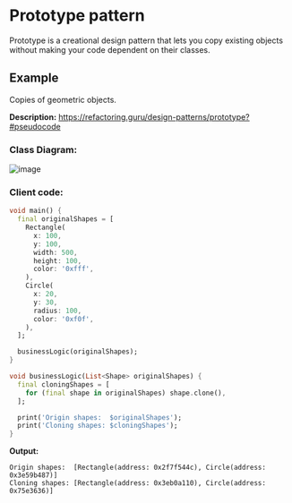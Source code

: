 # Prototype pattern
Prototype is a creational design pattern that lets you copy existing objects without making your 
code dependent on their classes.

## Example
Copies of geometric objects.

**Description:**
https://refactoring.guru/design-patterns/prototype?#pseudocode

### Class Diagram:
![image](https://user-images.githubusercontent.com/8049534/150781031-52c8c32a-e94b-4f1b-86b9-eb0012427682.png)


### Client code:
```dart
void main() {
  final originalShapes = [
    Rectangle(
      x: 100,
      y: 100,
      width: 500,
      height: 100,
      color: '0xfff',
    ),
    Circle(
      x: 20,
      y: 30,
      radius: 100,
      color: '0xf0f',
    ),
  ];

  businessLogic(originalShapes);
}

void businessLogic(List<Shape> originalShapes) {
  final cloningShapes = [
    for (final shape in originalShapes) shape.clone(),
  ];

  print('Origin shapes:  $originalShapes');
  print('Cloning shapes: $cloningShapes');
}
```

**Output:**
```
Origin shapes:  [Rectangle(address: 0x2f7f544c), Circle(address: 0x3e59b487)]
Cloning shapes: [Rectangle(address: 0x3eb0a110), Circle(address: 0x75e3636)]
```

